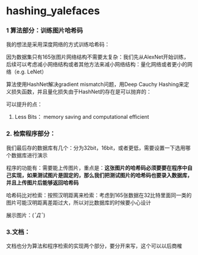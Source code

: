 # hashing_yalefaces

### 1 算法部分：训练图片哈希码

我的想法是采用深度网络的方式训练哈希码：

因为数据集只有165张图片网络结构不需要太复杂：我们先从AlexNet开始训练，后续可以考虑减小网络结构或者其他方法来减小网络结构：量化网络或者更小的网络（e.g. LeNet）

算法使用HashNet解决gradient mismatch问题，用Deep Cauchy Hashing来定义损失函数，并且量化损失由于HashNet的存在是可以抛弃的：



可以提升的点：

1. Less Bits： memory saving and computational efficient 

### 2. 检索程序部分：

我们最后存的数据库有几个：分为32bit，16bit，或者更低，需要设置一下选用哪个数据库进行演示

程序的功能有：需要能上传图片，重点是：**这张图片的哈希码必须要要在程序中自己实现，如果测试图片是固定的，那么我们把测试图片的哈希码也要录入数据库，并且上传图片后能够返回哈希码**

哈希码比对检索：按照汉明距离来检索：考虑到165张数据在32比特里面同一类的图片可能汉明距离差距过大，所以对比数据库的时候要小心设计

展示图片：(*ﾟДﾟ*) 

### 3.文档：

文档也分为算法和程序检索的实现两个部分，要分开来写，这个可以以后商榷

